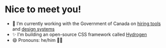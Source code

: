 <!--
**JoshBeveridge/joshbeveridge** is a ✨ _special_ ✨ repository because its `README.md` (this file) appears on your GitHub profile.

Here are some ideas to get you started:

- 🔭 I’m currently working on ...
- 🌱 I’m currently learning ...
- 👯 I’m looking to collaborate on ...
- 🤔 I’m looking for help with ...
- 💬 Ask me about ...
- 📫 How to reach me: ...
- 😄 Pronouns: ...
- ⚡ Fun fact: ...
-->

# Nice to meet you!

- 🔭 I’m currently working with the Government of Canada on [hiring tools](https://github.com/GCTC-NTGC) and [design systems](https://github.com/cds-snc)
- ✨ I'm building an open-source CSS framework called [Hydrogen](https://hydrogen.design)
- 😄 Pronouns: he/him 🏳️‍🌈
